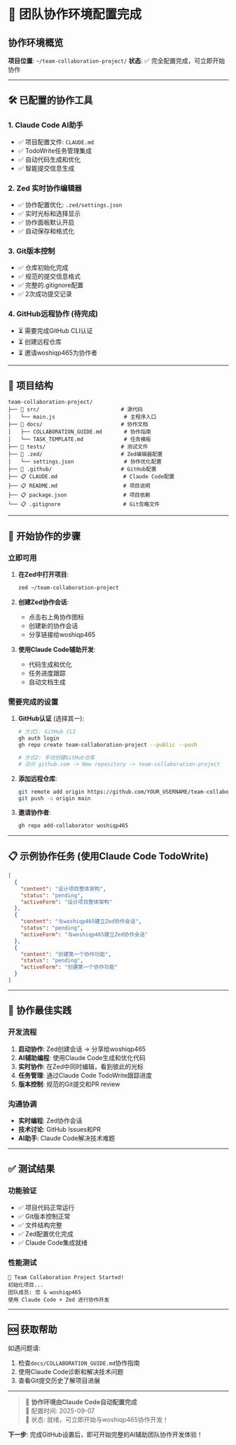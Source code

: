 # 🎉 团队协作环境配置完成

## 协作环境概览
**项目位置**: `~/team-collaboration-project/`
**状态**: ✅ 完全配置完成，可立即开始协作

---

## 🛠️ 已配置的协作工具

### 1. Claude Code AI助手
- ✅ 项目配置文件: `CLAUDE.md`
- ✅ TodoWrite任务管理集成
- ✅ 自动代码生成和优化
- ✅ 智能提交信息生成

### 2. Zed 实时协作编辑器
- ✅ 协作配置优化: `.zed/settings.json`
- ✅ 实时光标和选择显示
- ✅ 协作面板默认开启
- ✅ 自动保存和格式化

### 3. Git版本控制
- ✅ 仓库初始化完成
- ✅ 规范的提交信息格式
- ✅ 完整的.gitignore配置
- ✅ 2次成功提交记录

### 4. GitHub远程协作 (待完成)
- ⏳ 需要完成GitHub CLI认证
- ⏳ 创建远程仓库
- ⏳ 邀请woshiqp465为协作者

---

## 📁 项目结构
```
team-collaboration-project/
├── 📁 src/                          # 源代码
│   └── main.js                      # 主程序入口
├── 📁 docs/                         # 协作文档
│   ├── COLLABORATION_GUIDE.md       # 协作指南
│   └── TASK_TEMPLATE.md             # 任务模板
├── 📁 tests/                        # 测试文件
├── 📁 .zed/                         # Zed编辑器配置
│   └── settings.json                # 协作优化配置
├── 📁 .github/                      # GitHub配置
├── 📋 CLAUDE.md                     # Claude Code配置
├── 📋 README.md                     # 项目说明
├── 📋 package.json                  # 项目依赖
└── 📋 .gitignore                    # Git忽略文件
```

---

## 🚀 开始协作的步骤

### 立即可用
1. **在Zed中打开项目**:
   ```bash
   zed ~/team-collaboration-project
   ```

2. **创建Zed协作会话**:
   - 点击右上角协作图标
   - 创建新的协作会话
   - 分享链接给woshiqp465

3. **使用Claude Code辅助开发**:
   - 代码生成和优化
   - 任务进度跟踪
   - 自动文档生成

### 需要完成的设置
1. **GitHub认证** (选择其一):
   ```bash
   # 方式1: GitHub CLI
   gh auth login
   gh repo create team-collaboration-project --public --push
   
   # 方式2: 手动创建GitHub仓库
   # 访问 github.com -> New repository -> team-collaboration-project
   ```

2. **添加远程仓库**:
   ```bash
   git remote add origin https://github.com/YOUR_USERNAME/team-collaboration-project.git
   git push -u origin main
   ```

3. **邀请协作者**:
   ```bash
   gh repo add-collaborator woshiqp465
   ```

---

## 📋 示例协作任务 (使用Claude Code TodoWrite)

```json
[
  {
    "content": "设计项目整体架构", 
    "status": "pending",
    "activeForm": "设计项目整体架构"
  },
  {
    "content": "与woshiqp465建立Zed协作会话",
    "status": "pending", 
    "activeForm": "与woshiqp465建立Zed协作会话"
  },
  {
    "content": "创建第一个协作功能",
    "status": "pending",
    "activeForm": "创建第一个协作功能"
  }
]
```

---

## 🎯 协作最佳实践

### 开发流程
1. **启动协作**: Zed创建会话 → 分享给woshiqp465
2. **AI辅助编程**: 使用Claude Code生成和优化代码
3. **实时协作**: 在Zed中同时编辑，看到彼此的光标
4. **任务管理**: 通过Claude Code TodoWrite跟踪进度
5. **版本控制**: 规范的Git提交和PR review

### 沟通协调
- **实时编程**: Zed协作会话
- **技术讨论**: GitHub Issues和PR
- **AI助手**: Claude Code解决技术难题

---

## ✅ 测试结果

### 功能验证
- ✅ 项目代码正常运行
- ✅ Git版本控制正常
- ✅ 文件结构完整
- ✅ Zed配置优化完成
- ✅ Claude Code集成就绪

### 性能测试
```
🚀 Team Collaboration Project Started!
初始化项目...
团队成员: 您 & woshiqp465  
使用 Claude Code + Zed 进行协作开发
```

---

## 🆘 获取帮助

如遇问题请:
1. 检查`docs/COLLABORATION_GUIDE.md`协作指南
2. 使用Claude Code诊断和解决技术问题
3. 查看Git提交历史了解项目进展

---

> 🤖 **协作环境由Claude Code自动配置完成**  
> 📅 配置时间: 2025-09-07  
> 🎯 状态: 就绪，可立即开始与woshiqp465协作开发！

**下一步**: 完成GitHub设置后，即可开始完整的AI辅助团队协作开发体验！